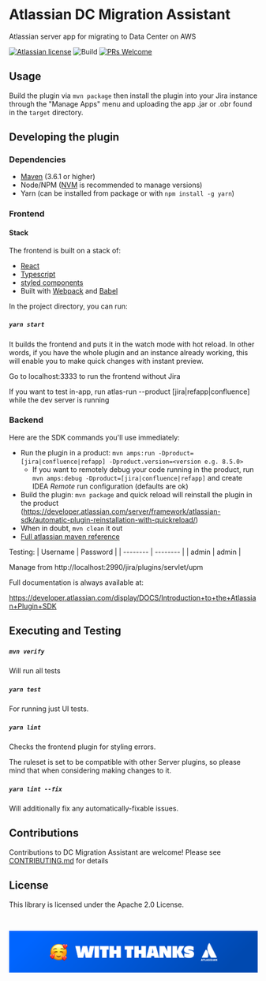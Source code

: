 # Atlassian DC Migration Assistant

Atlassian server app for migrating to Data Center on AWS

[![Atlassian license](https://img.shields.io/badge/license-Apache%202.0-blue.svg?style=flat-square)](LICENSE) ![Build](https://github.com/atlassian-labs/dc-migration-assistant/workflows/Tests/badge.svg) [![PRs Welcome](https://img.shields.io/badge/PRs-welcome-brightgreen.svg?style=flat-square)](CONTRIBUTING.md)

## Usage

Build the plugin via `mvn package` then install the plugin into your Jira instance through the "Manage Apps" menu and uploading the app .jar or .obr found in the `target` directory.

## Developing the plugin

### Dependencies

* [Maven](https://maven.apache.org/) (3.6.1 or higher)
* Node/NPM ([NVM](https://github.com/nvm-sh/nvm) is recommended to manage
  versions)
* Yarn (can be installed from package or with `npm install -g yarn`)

### Frontend

#### Stack

The frontend is built on a stack of:

* [React](https://reactjs.org/)
* [Typescript](https://www.typescriptlang.org/)
* [styled components](https://styled-components.com/)
* Built with [Webpack](https://webpack.js.org/) and [Babel](https://babeljs.io/)

In the project directory, you can run:

##### `yarn start`

It builds the frontend and puts it in the watch mode with hot reload. 
In other words, if you have the whole plugin and an instance already working, 
this will enable you to make quick changes with instant preview.

Go to localhost:3333 to run the frontend without Jira

If you want to test in-app, run atlas-run --product \[jira|refapp|confluence\] while the dev server is running

### Backend

Here are the SDK commands you'll use immediately:

* Run the plugin in a product: `mvn amps:run -Dproduct=[jira|confluence|refapp] -Dproduct.version=<version e.g. 8.5.0>`
    * If you want to remotely debug your code running in the product, run `mvn amps:debug -Dproduct=[jira|confluence|refapp]` and create IDEA _Remote_ run configuration (defaults are ok)
* Build the plugin: `mvn package` and quick reload will reinstall the plugin in the product (https://developer.atlassian.com/server/framework/atlassian-sdk/automatic-plugin-reinstallation-with-quickreload/)
* When in doubt, `mvn clean` it out
* [Full atlassian maven reference](https://developer.atlassian.com/server/framework/atlassian-sdk/working-with-maven/#using-the-amps-maven-plugin-directly)

Testing:
| Username | Password |
| -------- | -------- |
| admin    | admin    |

Manage from http://localhost:2990/jira/plugins/servlet/upm

Full documentation is always available at:

https://developer.atlassian.com/display/DOCS/Introduction+to+the+Atlassian+Plugin+SDK

## Executing and Testing

##### `mvn verify`

Will run all tests

##### `yarn test`

For running just UI tests.

##### `yarn lint`

Checks the frontend plugin for styling errors. 

The ruleset is set to be compatible with other Server plugins, 
so please mind that when considering making changes to it.

##### `yarn lint --fix`

Will additionally fix any automatically-fixable issues.

## Contributions

Contributions to DC Migration Assistant are welcome! Please see [CONTRIBUTING.md](CONTRIBUTING.md) for details


## License

This library is licensed under the Apache 2.0 License. 

<br/>

[![With ❤️ from Atlassian](https://raw.githubusercontent.com/atlassian-internal/oss-assets/master/banner-with-thanks.png)](https://www.atlassian.com)
